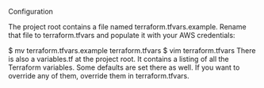 Configuration

The project root contains a file named terraform.tfvars.example. Rename that file to terraform.tfvars and populate it with your AWS credentials:

$ mv terraform.tfvars.example terraform.tfvars
$ vim terraform.tfvars
There is also a variables.tf at the project root. It contains a listing of all the Terraform variables. Some defaults are set there as well. If you want to override any of them, override them in terraform.tfvars.
